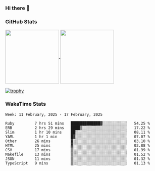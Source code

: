 ### Hi there 👋

### GitHub Stats

<a href="https://github.com/anuraghazra/github-readme-stats">
  <img align="center" height="170px" src="https://github-readme-stats.vercel.app/api/top-langs/?username=tksfjt1024&layout=compact&count_private=true&show_icons=true&show_icons=true&theme=graywhite" />
</a>
<a href="https://github.com/anuraghazra/github-readme-stats">
  <img align="center" height="170px" src="https://github-readme-stats.vercel.app/api?username=tksfjt1024&count_private=true&show_icons=true&show_icons=true&theme=graywhite" />
</a>

[![trophy](https://github-profile-trophy.vercel.app/?username=tksfjt1024)](https://github.com/ryo-ma/github-profile-trophy)

### WakaTime Stats

<!--START_SECTION:waka-->
```text
Week: 11 February, 2025 - 17 February, 2025

Ruby         7 hrs 51 mins   █████████████▓░░░░░░░░░░░   54.25 % 
ERB          2 hrs 29 mins   ████▒░░░░░░░░░░░░░░░░░░░░   17.22 % 
Slim         1 hr 10 mins    ██░░░░░░░░░░░░░░░░░░░░░░░   08.11 % 
YAML         1 hr 1 min      █▓░░░░░░░░░░░░░░░░░░░░░░░   07.07 % 
Other        26 mins         ▓░░░░░░░░░░░░░░░░░░░░░░░░   03.10 % 
HTML         25 mins         ▓░░░░░░░░░░░░░░░░░░░░░░░░   02.88 % 
CSV          17 mins         ▒░░░░░░░░░░░░░░░░░░░░░░░░   01.99 % 
Makefile     13 mins         ▒░░░░░░░░░░░░░░░░░░░░░░░░   01.52 % 
JSON         11 mins         ▒░░░░░░░░░░░░░░░░░░░░░░░░   01.32 % 
TypeScript   9 mins          ▒░░░░░░░░░░░░░░░░░░░░░░░░   01.13 % 
```
<!--END_SECTION:waka-->
